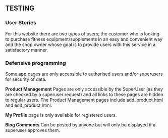 ## TESTING

### User Stories

For this website there are  two types of users; the customer who is looking to purchase fitness equipment/supplements
in an easy and convenient way and the shop owner whose goal is to provide users with this service in a satisfactory manner.




### Defensive programming

Some app pages are only accessible to authorised users and/or superusers for security of data.

**Product Management** Pages are only accessible by the SuperUser (as they are checked by a superuser request) and all links to these pages are hidden to regular users. The Product Management pages include add_product.html and edit_product.html.

**My Profile** page is only available for registered users.

**Blog Comments** Can be posted by anyone but will only be displayed if a superuser approves them.